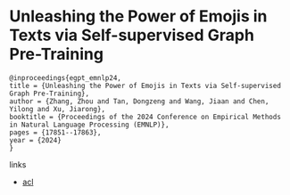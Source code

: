 # Unleashing the Power of Emojis in Texts via Self-supervised Graph Pre-Training

```
@inproceedings{egpt_emnlp24,
title = {Unleashing the Power of Emojis in Texts via Self-supervised Graph Pre-Training},
author = {Zhang, Zhou and Tan, Dongzeng and Wang, Jiaan and Chen, Yilong and Xu, Jiarong},
booktitle = {Proceedings of the 2024 Conference on Empirical Methods in Natural Language Processing (EMNLP)},
pages = {17851--17863},
year = {2024}
}
```

links
- [acl](https://aclanthology.org/2024.emnlp-main.989)
